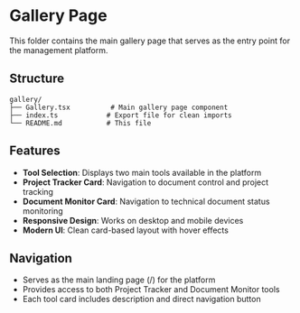 # Gallery Page

This folder contains the main gallery page that serves as the entry point for the management platform.

## Structure

```
gallery/
├── Gallery.tsx          # Main gallery page component
├── index.ts            # Export file for clean imports
└── README.md           # This file
```

## Features

- **Tool Selection**: Displays two main tools available in the platform
- **Project Tracker Card**: Navigation to document control and project tracking
- **Document Monitor Card**: Navigation to technical document status monitoring
- **Responsive Design**: Works on desktop and mobile devices
- **Modern UI**: Clean card-based layout with hover effects

## Navigation

- Serves as the main landing page (/) for the platform
- Provides access to both Project Tracker and Document Monitor tools
- Each tool card includes description and direct navigation button
